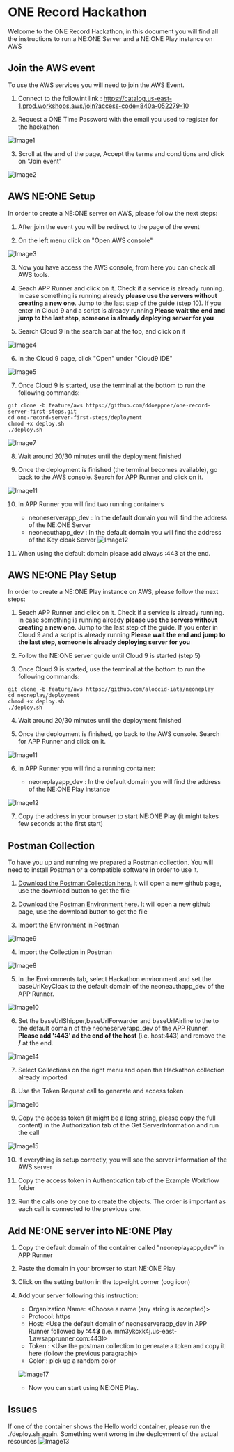 # ONE Record Hackathon

Welcome to the ONE Record Hackathon, in this document you will find all the instructions to run a NE:ONE Server and a NE:ONE Play instance on AWS

## Join the AWS event

To use the AWS services you will need to join the AWS Event.

1. Connect to the followint link : https://catalog.us-east-1.prod.workshops.aws/join?access-code=840a-052279-10

2. Request a ONE Time Password with the email you used to register for the hackathon

![Image1](./assets/image/Image1.PNG)

3. Scroll at the and of the page, Accept the terms and conditions and click on "Join event"

![Image2](./assets/image/Image2.PNG)

## AWS NE:ONE Setup

In order to create a NE:ONE server on AWS, please follow the next steps:

1. After join the event you will be redirect to the page of the event

2. On the left menu click on "Open AWS console"

![Image3](./assets/image/image3.PNG)

3. Now you have access the AWS console, from here you can check all AWS tools.

4. Seach APP Runner and click on it. Check if a service is already running. In case something is running already **please use the servers without creating a new one**. Jump to the last step of the guide (step 10). If you enter in Cloud 9 and a script is already running **Please wait the end and jump to the last step, someone is already deploying server for you**

5. Search Cloud 9 in the search bar at the top, and click on it

![Image4](./assets/image/image4.PNG)

6. In the Cloud 9 page, click "Open" under "Cloud9 IDE" 

![Image5](./assets/image/image5.PNG)

7. Once Cloud 9 is started, use the terminal at the bottom to run the following commands:

``` 
git clone -b feature/aws https://github.com/ddoeppner/one-record-server-first-steps.git
cd one-record-server-first-steps/deployment
chmod +x deploy.sh
./deploy.sh
```

![Image7](./assets/image/image7.PNG)

8. Wait around 20/30 minutes until the deployment finished

9. Once the deployment is finished (the terminal becomes available), go back to the AWS console. Search for APP Runner and click on it. 

![Image11](./assets/image/image11.PNG)

10. In APP Runner you will find two running containers
    - neoneserverapp_dev : In the default domain you will find the address of the NE:ONE Server
    - neoneauthapp_dev : In the default domain you will find the address of the Key cloak Server
![Image12](./assets/image/image12.PNG)

11. When using the default domain please add always :443 at the end.
    
## AWS NE:ONE Play Setup

In order to create a NE:ONE Play instance on AWS, please follow the next steps:

1. Seach APP Runner and click on it. Check if a service is already running. In case something is running already **please use the servers without creating a new one**. Jump to the last step of the guide. If you enter in Cloud 9 and a script is already running **Please wait the end and jump to the last step, someone is already deploying server for you**
 
3. Follow the NE:ONE server guide until Cloud 9 is started (step 5)

4. Once Cloud 9 is started, use the terminal at the bottom to run the following commands:

``` 
git clone -b feature/aws https://github.com/aloccid-iata/neoneplay
cd neoneplay/deployment
chmod +x deploy.sh
./deploy.sh
```

4. Wait around 20/30 minutes until the deployment finished

5. Once the deployment is finished, go back to the AWS console. Search for APP Runner and click on it.

![Image11](./assets/image/image11.PNG)

6. In APP Runner you will find a running container:

    - neoneplayapp_dev : In the default domain you will find the address of the NE:ONE Play instance

![Image12](./assets/image/image12.PNG)

7. Copy the address in your browser to start NE:ONE Play (it might takes few seconds at the first start)

## Postman Collection

To have you up and running we prepared a Postman collection. You will need to install Postman or a compatible software in order to use it.

1. [Download the Postman Collection here.](./assets/postman/Hackathon.postman_collection.json) It will open a new github page, use the download button to get the file

2. [Download the Postman Environment here](./assets/postman/Hackathon.postman_environment.json). It will open a new github page, use the download button to get the file

3. Import the Environment in Postman

![Image9](./assets/image/image9.PNG)

4. Import the Collection in Postman

![Image8](./assets/image/image8.PNG)

5. In the Environments tab, select Hackathon environment and set the baseUrlKeyCloak to the default domain of the neoneauthapp_dev of the APP Runner.

![Image10](./assets/image/image10.PNG)

6. Set the baseUrlShipper,baseUrlForwarder and baseUrlAirline to the to the default domain of the neoneserverapp_dev of the APP Runner. **Please add ':443' ad the end of the host** (i.e. host:443) and remove the **/** at the end.

![Image14](./assets/image/image14.PNG)

7. Select Collections on the right menu and open the Hackathon collection already imported

8. Use the Token Request call to generate and access token

![Image16](./assets/image/image16.PNG)

9. Copy the access token (it might be a long string, please copy the full content) in the Authorization tab of the Get ServerInformation and run the call

![Image15](./assets/image/image15.PNG)

10. If everything is setup correctly, you will see the server information of the AWS server

11. Copy the access token in Authentication tab of the Example Workflow folder

12. Run the calls one by one to create the objects. The order is important as each call is connected to the previous one.

## Add NE:ONE server into NE:ONE Play

1. Copy the default domain of the container called "neoneplayapp_dev" in APP Runner

2. Paste the domain in your browser to start NE:ONE Play

2. Click on the setting button in the top-right corner (cog icon)

3. Add your server following this instruction:

    - Organization Name: <Choose a name (any string is accepted)>
    - Protocol: https
    - Host: <Use the default domain of neoneserverapp_dev in APP Runner followed by **:443** (i.e. mm3ykcxk4j.us-east-1.awsapprunner.com:443)>  
    - Token : <Use the postman collection to generate a token and copy it here (follow the previous paragraph)>
    - Color : pick up a random color

    ![Image17](./assets/image/image17.PNG)

    - Now you can start using NE:ONE Play. 

## Issues

If one of the container shows the Hello world container, please run the ./deploy.sh again. Something went wrong in the deployment of the actual resources
![Image13](./assets/image/image13.PNG)


